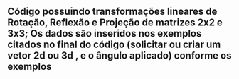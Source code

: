 Código possuindo transformações lineares de Rotação, Reflexão e Projeção de
matrizes 2x2 e 3x3; Os dados são inseridos nos exemplos citados no final do código
(solicitar ou criar um vetor 2d ou 3d , e o ângulo aplicado) conforme os exemplos
-
